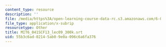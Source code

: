 ```yaml
---
content_type: resource
description: ''
file: /media/https%3A/open-learning-course-data-rc.s3.amazonaws.com/6-041sc-probabilistic-systems-analysis-and-applied-probability-fall-2013/55b3c6ad02145ab09e0a096c6a6fa376_MIT6_041SCF13_lec09_300k.vtt
file_type: application/x-subrip
resourcetype: Other
title: MIT6_041SCF13_lec09_300k.srt
uid: 55b3c6ad-0214-5ab0-9e0a-096c6a6fa376
---
```

